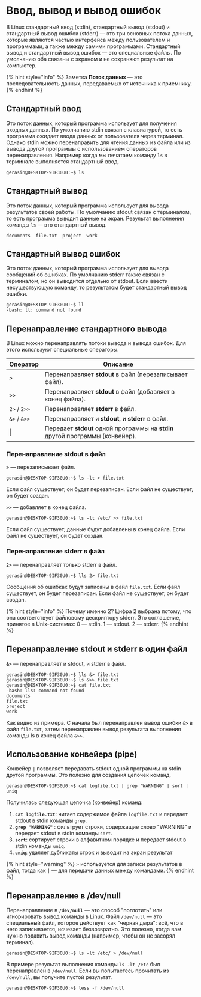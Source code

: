# Ввод, вывод и вывод ошибок

В Linux стандартный ввод (stdin), стандартный вывод (stdout) и стандартный вывод ошибок (stderr) — это три основных потока данных, которые являются частью интерфейса между пользователем и программами, а также между самими программами. Стандартный вывод и стандартный вывод ошибок — это специальные файлы. По умолчанию оба связаны с экраном и не сохраняют результат на компьютер.



{% hint style="info" %}
Заметка **Поток данных** — это последовательность данных, передаваемых от источника к приемнику.
{% endhint %}

## Стандартный ввод

Это поток данных, который программа использует для получения входных данных. По умолчанию stdin связан с клавиатурой, то есть программа ожидает ввода данных от пользователя через терминал. Однако stdin можно перенаправить для чтения данных из файла или из вывода другой программы с использованием операторов перенаправления. Например когда мы печатаем команду `ls` в терминале выполняется стандартный ввод.

```
gerasin@DESKTOP-9IF30U0:~$ ls
```

## Стандартный вывод

Это поток данных, который программа использует для вывода результатов своей работы. По умолчанию stdout связан с терминалом, то есть программа выводит данные на экран. Результат выполнения команды `ls` — это стандартный вывод.

```
documents  file.txt  project  work
```

## Стандартный вывод ошибок

Это поток данных, который программа использует для вывода сообщений об ошибках. По умолчанию stderr также связан с терминалом, но он выводится отдельно от stdout. Если ввести несуществующую команду, то результатом будет стандартный вывод ошибки.

```
gerasin@DESKTOP-9IF30U0:~$ ll
-bash: ll: command not found
```

## Перенаправление стандартного вывода

В Linux можно перенаправлять потоки вывода и вывода ошибок. Для этого используют специальные операторы.

| **Оператор** | **Описание**                                                                  |
| ------------ | ----------------------------------------------------------------------------- |
| `>`          | Перенаправляет **stdout** в файл (перезаписывает файл).                       |
| `>>`         | Перенаправляет **stdout** в файл (добавляет в конец файла).                   |
| `2>` / `2>>` | Перенаправляет **stderr** в файл.                                             |
| `&>` / `&>>` | Перенаправляет и **stdout**, и **stderr** в файл.                             |
| \|           | Передает **stdout** одной программы на **stdin** другой программы (конвейер). |

### Перенаправление stdout в файл

**`>`** — перезаписывает файл.

```
gerasin@DESKTOP-9IF30U0:~$ ls -lt > file.txt
```

Если файл существует, он будет перезаписан. Если файл не существует, он будет создан.

**`>>`** — добавляет в конец файла.

```
gerasin@DESKTOP-9IF30U0:~$ ls -lt /etc/ >> file.txt
```

Если файл существует, данные будут добавлены в конец файла. Если файл не существует, он будет создан.

### Перенаправление stderr в файл

**`2>`** — перенаправляет только stderr в файл.

```
gerasin@DESKTOP-9IF30U0:~$ lls 2> file.txt
```

Сообщения об ошибках будут записаны в файл `file.txt`. Если файл существует, он будет перезаписан. Если файл не существует, он будет создан.

{% hint style="info" %}
Почему именно 2? Цифра 2 выбрана потому, что она соответствует файловому дескриптору stderr. Это соглашение, принятое в Unix-системах: 0 — stdin. 1 — stdout. 2 — stderr.
{% endhint %}

## Перенаправление stdout и stderr в один файл

**`&>`** — перенаправляет и stdout, и stderr в файл.

```
gerasin@DESKTOP-9IF30U0:~$ lls &> file.txt
gerasin@DESKTOP-9IF30U0:~$ ls &>> file.txt
gerasin@DESKTOP-9IF30U0:~$ cat file.txt
-bash: lls: command not found
documents
file.txt
project
work
```

Как видно из примера. С начала был перенаправлен вывод ошибки `&>` в файл `file.txt`, затем перенаправлен вывод результата выполнения команды ls в конец файла `&>>`.

## Использование конвейера (pipe)

Конвейер `|` позволяет передавать stdout одной программы на stdin другой программы. Это полезно для создания цепочек команд. &#x20;

```
gerasin@DESKTOP-9IF30U0:~$ cat logfile.txt | grep "WARNING" | sort | uniq
```

Получилась следующая цепочка (конвейер) команд:

1. **`cat logfile.txt`**: читает содержимое файла `logfile.txt` и передает stdout в stdin команды `grep`.
2. **`grep "WARNING"`** : фильтрует строки, содержащие слово "WARNING" и передает stdout в stdin команды `sort`.
3. **`sort`**: сортирует строки в алфавитном порядке и передает stdout в stdin команды `uniq`.
4. **`uniq`**: удаляет дубликаты строк и выводит на экран результат

{% hint style="warning" %}
`>` используется для записи результатов в файл, тогда как `|` — для передачи данных между командами.
{% endhint %}

## Перенаправление в /dev/null

Перенаправление в **`/dev/null`** — это способ "поглотить" или игнорировать вывод команды в Linux. Файл `/dev/null` — это специальный файл, которое действует как "черная дыра": всё, что в него записывается, исчезает безвозвратно. Это полезно, когда вам нужно подавить вывод команды (например, чтобы он не засорял терминал).

```
gerasin@DESKTOP-9IF30U0:~$ ls -lt /etc/ > /dev/null
```

В примере результат выполнения команды `ls -lt /etc` был перенаправлен в `/dev/null`. Если вы попытаетесь прочитать из `/dev/null`, вы получите пустой результат.

```
gerasin@DESKTOP-9IF30U0:~$ less -f /dev/null
```
